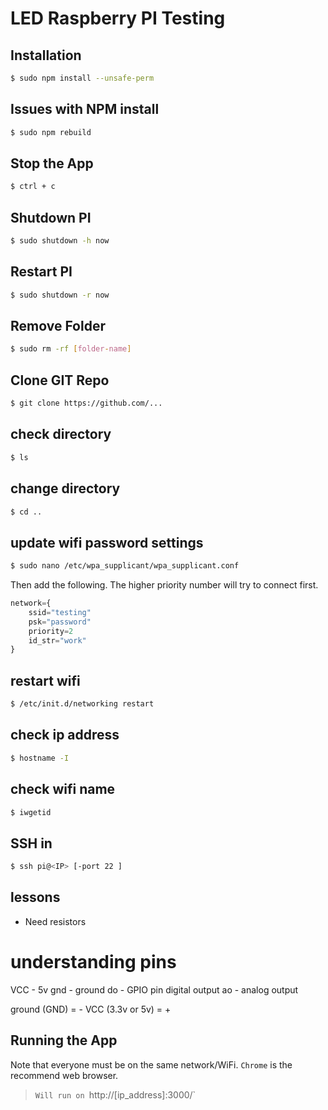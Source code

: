 # LED Raspberry PI Testing

## Installation

```sh
$ sudo npm install --unsafe-perm
```

## Issues with NPM install

```sh
$ sudo npm rebuild
```

## Stop the App
```sh
$ ctrl + c
```

## Shutdown PI
```sh
$ sudo shutdown -h now
```

## Restart PI
```sh
$ sudo shutdown -r now
```

## Remove Folder
```sh
$ sudo rm -rf [folder-name]
```

## Clone GIT Repo
```sh
$ git clone https://github.com/...
```

## check directory
```sh
$ ls
```

## change directory
```sh
$ cd ..
```


## update wifi password settings
```sh
$ sudo nano /etc/wpa_supplicant/wpa_supplicant.conf
```

Then add the following.  The higher priority number will try to connect first.

```js
network={
    ssid="testing"
    psk="password"
    priority=2
    id_str="work"
}
```

## restart wifi

```sh
$ /etc/init.d/networking restart
```


## check ip address
```sh
$ hostname -I
```

## check wifi name
```sh
$ iwgetid
```

## SSH in
```sh
$ ssh pi@<IP> [-port 22 ]
```


## lessons

- Need resistors


# understanding pins

VCC - 5v
gnd - ground
do - GPIO pin digital output
ao - analog output

ground (GND) = -
VCC (3.3v or 5v) = +


## Running the App

 Note that everyone must be on the same network/WiFi. `Chrome` is the recommend web browser.

> `Will run on `http://[ip_address]:3000/` 
